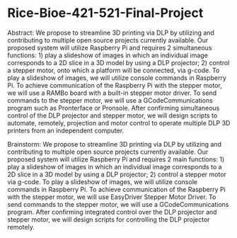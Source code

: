 Rice-Bioe-421-521-Final-Project
===============================

Abstract:
We propose to streamline 3D printing via DLP by utilizing and contributing to multiple open source projects currently available. Our proposed system will utilize Raspberry Pi and requires 2 simultaneous functions: 1) play a slideshow of images in which an individual image corresponds to a 2D slice in a 3D model by using a DLP projector; 2) control a stepper motor, onto which a platform will be connected, via g-code. To play a slideshow of images, we will utilize console commands in Raspberry Pi. To achieve communication of the Raspberry Pi with the stepper motor, we will use a RAMBo board with a built-in stepper motor driver. To send commands to the stepper motor, we will use a GCodeCommunications program such as Pronterface or Pronsole. After confirming simultaneous control of the DLP projector and stepper motor, we will design scripts to automate, remotely, projection and motor control to operate multiple DLP 3D printers from an independent computer.

Brainstorm:
We propose to streamline 3D printing via DLP by utilizing and contributing to multiple open source projects currently available. Our proposed system will utilize Raspberry Pi and requires 2 main functions: 1) play a slideshow of images in which an individual image corresponds to a 2D slice in a 3D model by using a DLP projector; 2) control a stepper motor via g-code. To play a slideshow of images, we will utilize console commands in Raspberry Pi. To achieve communication of the Raspberry Pi with the stepper motor, we will use EasyDriver Stepper Motor Driver. To send commands to the stepper motor, we will use a GCodeCommunications program. After confirming integrated control over the DLP projector and stepper motor, we will design scripts for controlling the DLP projector remotely.
